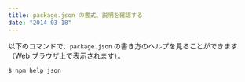 ```yaml
---
title: package.json の書式、説明を確認する
date: "2014-03-18"
---
```


以下のコマンドで、`package.json` の書き方のヘルプを見ることができます（Web ブラウザ上で表示されます）。

```
$ npm help json
```

